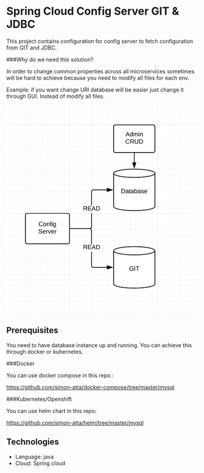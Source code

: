 # Spring Cloud Config Server GIT & JDBC

This project contains configuration for config server to fetch configuration from GIT and JDBC.

###Why do we need this solution? 

In order to change common properties across all microservices sometimes will be hard to achieve because you need to modify all files for each env.

Example: if you want change URI database will be easier just change it through GUI. Instead of modify all files. 

![](digram.png)

## Prerequisites

You need to have database instance up and running. You can achieve this through docker or kubernetes.

###Docker 

You can use docker compose in this repo :

https://github.com/simon-atta/docker-compose/tree/master/mysql

###Kubernetes/Openshift

You can use helm chart in this repo: 

https://github.com/simon-atta/helm/tree/master/mysql

## Technologies

* Language: java
* Cloud: Spring cloud
